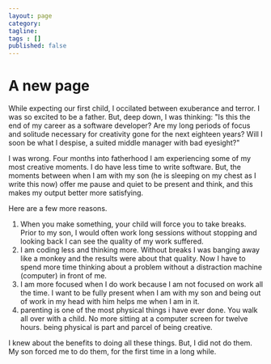 ```yaml
---
layout: page
category: 
tagline: 
tags : [] 
published: false
---
```


# A new page #

While expecting our first child, I occilated between exuberance and terror. I was so excited to be a father. But, deep down, I was thinking: "Is this the end of my career as a software developer? Are my long periods of focus and solitude necessary for creativity gone for the next eighteen years? Will I soon be what I despise, a suited middle manager with bad eyesight?"

I was wrong. Four months into fatherhood I am experiencing some of my most creative moments. I do have less time to write software. But, the moments between when I am with my son (he is sleeping on my chest as I write this now) offer me pause and quiet to be present and think, and this makes my output better more satisfying.

Here are a few more reasons.

1. When you make something, your child will force you to take breaks. Prior to my son, I would often work long sessions without stopping and looking back I can see the quality of my work suffered.
2. I am coding less and thinking more. Without breaks I was banging away like a monkey and the results were about that quality. Now I have to spend more time thinking about a problem without a distraction machine (computer) in front of me.
3. I am more focused when I do work because I am not focused on work all the time. I want to be fully present when I am with my son and being out of work in my head with him helps me when I am in it.
4. parenting is one of the most physical things i have ever done. You walk all over with a child. No more sitting at a computer screen for twelve hours. being physical is part and parcel of being creative.

I knew about the benefits to doing all these things. But, I did not do them. My son forced me to do them, for the first time in a long while.
